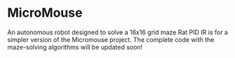 # MicroMouse
An autonomous robot designed to solve a 16x16 grid maze
Rat PID IR is for a simpler version of the Micromouse project. The complete code with the maze-solving algorithms will be updated soon! 
